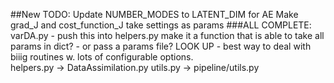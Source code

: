 ##New TODO:
Update NUMBER_MODES to LATENT_DIM for AE
Make grad_J and cost_function_J take settings as params
###ALL COMPLETE:
varDA.py - push this into helpers.py
    make it a function that is able to take all params in dict? - or pass a params file?
    LOOK UP - best way to deal with biiig routines w. lots of configurable options.  
helpers.py -> DataAssimilation.py
utils.py -> pipeline/utils.py
